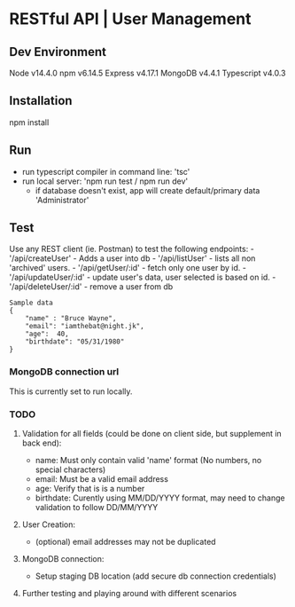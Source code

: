 # RESTful API | User Management

## Dev Environment
Node v14.4.0
npm v6.14.5
Express v4.17.1
MongoDB v4.4.1
Typescript v4.0.3

## Installation
npm install

## Run
- run typescript compiler in command line: 'tsc'
- run local server: 'npm run test / npm run dev'
    - if database doesn't exist, app will create default/primary data 'Administrator'

## Test
Use any REST client (ie. Postman) to test the following endpoints:
    - '/api/createUser' - Adds a user into db 
    - '/api/listUser' - lists all non 'archived' users.
    - '/api/getUser/:id' - fetch only one user by id.
    - '/api/updateUser/:id' - update user's data, user selected is based on id.
    - '/api/deleteUser/:id' - remove a user from db
    
````````
Sample data
{
    "name" : "Bruce Wayne",
    "email": "iamthebat@night.jk",
    "age":  40,
    "birthdate": "05/31/1980"
}

```````` 

### MongoDB connection url 
This is currently set to run locally.

### TODO
1. Validation for all fields (could be done on client side, but supplement in back end):
	- name: Must only contain valid 'name' format (No numbers, no special characters)
	- email: Must be a valid email address
	- age: Verify that is is a number
	- birthdate: Curently using MM/DD/YYYY format, may need to change validation to follow DD/MM/YYYY  
	
2. User Creation:
    - (optional) email addresses may not be duplicated
    
3. MongoDB connection:
    - Setup staging DB location (add secure db connection credentials) 
    
4. Further testing and playing around with different scenarios
    

